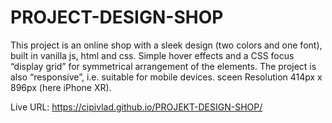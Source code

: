 # PROJECT-DESIGN-SHOP


This project is an online shop with a sleek design (two colors and one font), built in vanilla js, html and css.
Simple hover effects and a CSS focus “display grid” for symmetrical arrangement of the elements.
The project is also “responsive”, i.e. suitable for mobile devices.
sceen Resolution 414px x 896px (here iPhone XR).

Live URL:
https://cipivlad.github.io/PROJEKT-DESIGN-SHOP/
